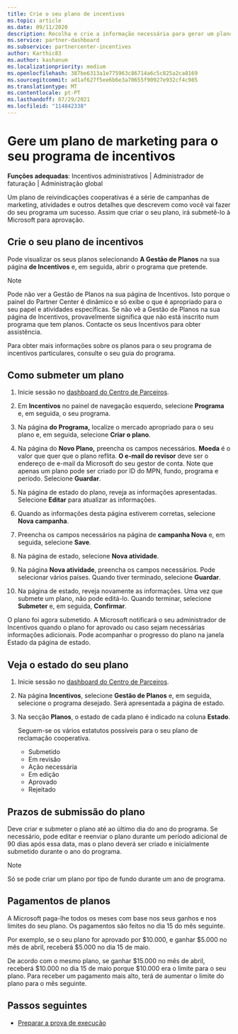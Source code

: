 ```yaml
---
title: Crie o seu plano de incentivos
ms.topic: article
ms.date: 09/11/2020
description: Recolha e crie a informação necessária para gerar um plano de marketing bem sucedido para o seu programa de incentivos.
ms.service: partner-dashboard
ms.subservice: partnercenter-incentives
author: Karthic83
ms.author: kashanum
ms.localizationpriority: medium
ms.openlocfilehash: 387be6313a1e775963c86714a6c5c825a2ca8169
ms.sourcegitcommit: ad1af627f5ee6b6e3a70655f90927e932cf4c985
ms.translationtype: MT
ms.contentlocale: pt-PT
ms.lasthandoff: 07/29/2021
ms.locfileid: "114842338"
---
```

# <a name="generate-a-marketing-plan-for-your-incentives-program"></a>Gere um plano de marketing para o seu programa de incentivos

**Funções adequadas**: Incentivos administrativos | Administrador de faturação | Administração global

Um plano de reivindicações cooperativas é a série de campanhas de marketing, atividades e outros detalhes que descrevem como você vai fazer do seu programa um sucesso. Assim que criar o seu plano, irá submetê-lo à Microsoft para aprovação.

## <a name="create-your-incentives-plan"></a>Crie o seu plano de incentivos

Pode visualizar os seus planos selecionando **A Gestão de Planos** na sua página **de Incentivos** e, em seguida, abrir o programa que pretende.

>[!NOTE]
>Pode não ver a Gestão de Planos na sua página de Incentivos. Isto porque o painel do Partner Center é dinâmico e só exibe o que é apropriado para o seu papel e atividades específicas. Se não vê a Gestão de Planos na sua página de Incentivos, provavelmente significa que não está inscrito num programa que tem planos. Contacte os seus Incentivos para obter assistência.

Para obter mais informações sobre os planos para o seu programa de incentivos particulares, consulte o seu guia do programa.

## <a name="how-to-submit-a-plan"></a>Como submeter um plano

1. Inicie sessão no [dashboard do Centro de Parceiros](https://partner.microsoft.com/dashboard/).

2. Em **Incentivos** no painel de navegação esquerdo, selecione **Programa** e, em seguida, o seu programa. 

3. Na página **do Programa,** localize o mercado apropriado para o seu plano e, em seguida, selecione **Criar o plano**. 

4. Na página do **Novo Plano,** preencha os campos necessários. **Moeda** é o valor que quer que o plano reflita. **O e-mail do revisor** deve ser o endereço de e-mail da Microsoft do seu gestor de conta. Note que apenas um plano pode ser criado por ID do MPN, fundo, programa e período. Selecione **Guardar**.

5. Na página de estado do plano, reveja as informações apresentadas. Selecione **Editar** para atualizar as informações.

6. Quando as informações desta página estiverem corretas, selecione **Nova campanha**.

7. Preencha os campos necessários na página de **campanha Nova** e, em seguida, selecione **Save**.

8. Na página de estado, selecione **Nova atividade**. 

9. Na página **Nova atividade**, preencha os campos necessários. Pode selecionar vários países. Quando tiver terminado, selecione **Guardar**. 

10. Na página de estado, reveja novamente as informações. Uma vez que submete um plano, não pode editá-lo. Quando terminar, selecione **Submeter** e, em seguida, **Confirmar**.

O plano foi agora submetido. A Microsoft notificará o seu administrador de Incentivos quando o plano for aprovado ou caso sejam necessárias informações adicionais. Pode acompanhar o progresso do plano na janela Estado da página de estado.

## <a name="view-the-status-of-your-plan"></a>Veja o estado do seu plano

1. Inicie sessão no [dashboard do Centro de Parceiros](https://partner.microsoft.com/dashboard/).

2. Na página **Incentivos**, selecione **Gestão de Planos** e, em seguida, selecione o programa desejado. Será apresentada a página de estado.

3. Na secção **Planos**, o estado de cada plano é indicado na coluna **Estado**.

   Seguem-se os vários estatutos possíveis para o seu plano de reclamação cooperativa.

   - Submetido
   - Em revisão
   - Ação necessária
   - Em edição
   - Aprovado
   - Rejeitado

## <a name="plan-submission-timelines"></a>Prazos de submissão do plano

Deve criar e submeter o plano até ao último dia do ano do programa. Se necessário, pode editar e reenviar o plano durante um período adicional de 90 dias após essa data, mas o plano deverá ser criado e inicialmente submetido durante o ano do programa.

>[!NOTE]
> Só se pode criar um plano por tipo de fundo durante um ano de programa.

## <a name="plan-payments"></a>Pagamentos de planos

A Microsoft paga-lhe todos os meses com base nos seus ganhos e nos limites do seu plano. Os pagamentos são feitos no dia 15 do mês seguinte.

Por exemplo, se o seu plano for aprovado por $10.000, e ganhar $5.000 no mês de abril, receberá $5.000 no dia 15 de maio.

De acordo com o mesmo plano, se ganhar $15.000 no mês de abril, receberá $10.000 no dia 15 de maio porque $10.000 era o limite para o seu plano. Para receber um pagamento mais alto, terá de aumentar o limite do plano para o mês seguinte.

## <a name="next-steps"></a>Passos seguintes

- [Preparar a prova de execução](incentives-prepare-your-proof-of-execution.md)

